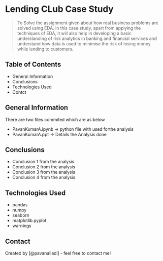 # Lending CLub Case Study
> To Solve the assignment given about how real business problems are solved using EDA. In this case study, apart from applying the techniques of EDA, it will also help in developing a basic understanding of risk analytics in banking and financial services and understand how data is used to minimise the risk of losing money while lending to customers.


## Table of Contents
* General Information
* Conclusions
* Technologies Used
* Contct

## General Information
There are two files commited which are as below
* PavanKumarA.ipynb -> python file with used forthe analysis
* PavanKumarA.ppt -> Details the Analysis done

## Conclusions
- Conclusion 1 from the analysis
- Conclusion 2 from the analysis
- Conclusion 3 from the analysis
- Conclusion 4 from the analysis

## Technologies Used
* pandas
* numpy
* seaborn
* matplotlib.pyplot
* warnings

## Contact
Created by [@pavanalladi] - feel free to contact me!

